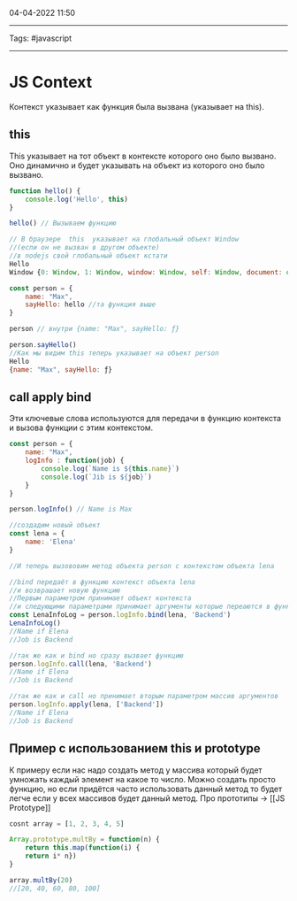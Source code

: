 04-04-2022
11:50
***
Tags: #javascript 
***
# JS Context
Контекст указывает как функция была вызвана (указывает на this).
## this
This указывает на тот объект в контексте которого оно было вызвано.
Оно динамично и будет указывать на объект из которого оно было вызвано. 
```javascript
function hello() {
	console.log('Hello', this)
}

hello() // Вызываем функцию

// В браузере  this  указывает на глобальный объект Window
//(если он не вызван в другом объекте)
//в nodejs свой глобальный объект кстати
Hello 
Window {0: Window, 1: Window, window: Window, self: Window, document: document, name: '', location: Location, …}

const person = {
	name: "Max",
	sayHello: hello //та функция выше
}

person // внутри {name: "Max", sayHello: ƒ}

person.sayHello() 
//Как мы видим this теперь указывает на объект person
Hello
{name: "Max", sayHello: ƒ}
```

## call apply bind
Эти ключевые слова используются для передачи в функцию контекста и вызова функции с этим контекстом. 
```javascript
const person = {
	name: "Max",
	logInfo : function(job) {
		console.log(`Name is ${this.name}`)
		console.log(`Jib is ${job}`)
	}
}

person.logInfo() // Name is Max

//создадим новый объект
const lena = {
	name: 'Elena'
}

//И теперь вызововим метод объекта person с контекстом объекта lena

//bind передаёт в функцию контекст объекта lena
//и возврашает новую функцию
//Первым параметром принимает объект контекста 
//и следующими параметрами принимает аргументы которые переаются в функцию
const LenaInfoLog = person.logInfo.bind(lena, 'Backend')
LenaInfoLog()
//Name if Elena
//Job is Backend

//так же как и bind но сразу вызвает функцию
person.logInfo.call(lena, 'Backend')
//Name if Elena
//Job is Backend

//так же как и call но принимает вторым параметром массив аргументов
person.logInfo.apply(lena, ['Backend'])
//Name if Elena
//Job is Backend
```

##  Пример с использованием this и  prototype
К примеру если нас надо создать метод у массива который будет умножать каждый элемент на какое то число. Можно создать просто функцию, но если придётся часто использовать данный метод то будет легче если у всех массивов будет данный метод.
Про прототипы -> [[JS Prototype]]  
```javascript
cosnt array = [1, 2, 3, 4, 5]

Array.prototype.multBy = function(n) {
	return this.map(function(i) {
	return i* n})
}

array.multBy(20)
//[20, 40, 60, 80, 100]
```